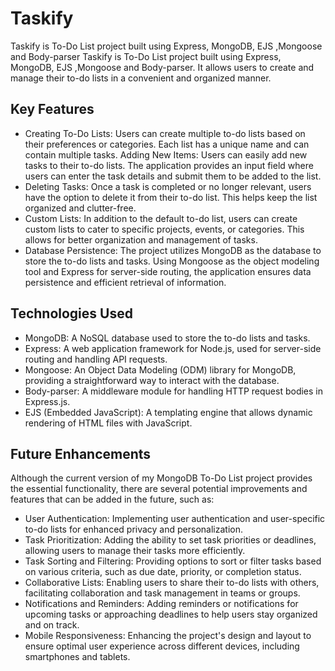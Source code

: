 # Taskify
 Taskify is To-Do List project built using Express, MongoDB, EJS ,Mongoose and Body-parser
 Taskify is To-Do List project built using Express, MongoDB, EJS ,Mongoose and Body-parser.
 It allows users to create and manage their to-do lists in a convenient and organized manner.
## Key Features
- Creating To-Do Lists: Users can create multiple to-do lists based on their preferences or categories. Each list has a unique name and can contain multiple tasks.
Adding New Items: Users can easily add new tasks to their to-do lists. The application provides an input field where users can enter the task details and submit them to be added to the list.
- Deleting Tasks: Once a task is completed or no longer relevant, users have the option to delete it from their to-do list. This helps keep the list organized and clutter-free.
- Custom Lists: In addition to the default to-do list, users can create custom lists to cater to specific projects, events, or categories. This allows for better organization and management of tasks.
- Database Persistence: The project utilizes MongoDB as the database to store the to-do lists and tasks. Using Mongoose as the object modeling tool and Express for server-side routing, the application ensures data persistence and efficient retrieval of information.

## Technologies Used
- MongoDB: A NoSQL database used to store the to-do lists and tasks.
- Express: A web application framework for Node.js, used for server-side routing and handling API requests.
- Mongoose: An Object Data Modeling (ODM) library for MongoDB, providing a straightforward way to interact with the database.
- Body-parser: A middleware module for handling HTTP request bodies in Express.js.
- EJS (Embedded JavaScript): A templating engine that allows dynamic rendering of HTML files with JavaScript.

## Future Enhancements
Although the current version of my MongoDB To-Do List project provides the essential functionality, there are several potential improvements and features that can be added in the future, such as:
- User Authentication: Implementing user authentication and user-specific to-do lists for enhanced privacy and personalization.
- Task Prioritization: Adding the ability to set task priorities or deadlines, allowing users to manage their tasks more efficiently.
- Task Sorting and Filtering: Providing options to sort or filter tasks based on various criteria, such as due date, priority, or completion status.
- Collaborative Lists: Enabling users to share their to-do lists with others, facilitating collaboration and task management in teams or groups.
- Notifications and Reminders: Adding reminders or notifications for upcoming tasks or approaching deadlines to help users stay organized and on track.
- Mobile Responsiveness: Enhancing the project's design and layout to ensure optimal user experience across different devices, including smartphones and tablets.
